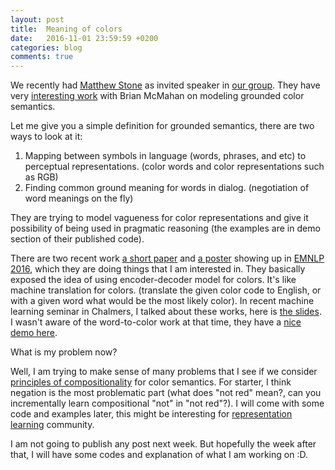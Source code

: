 ```yaml
---
layout: post
title:  Meaning of colors
date:   2016-11-01 23:59:59 +0200
categories: blog
comments: true
---
```


We recently had [Matthew Stone](http://clasp.gu.se/news-events/e/?eventId=7248779128) as invited speaker in [our group](http://clasp.gu.se/). They have very [interesting work](http://mcmahan.io/lux/) with Brian McMahan on modeling grounded color semantics.

Let me give you a simple definition for grounded semantics, there are two ways to look at it:

1. Mapping between symbols in language (words, phrases, and etc) to perceptual representations. (color words and color representations such as RGB)
2. Finding common ground meaning for words in dialog. (negotiation of word meanings on the fly)

They are trying to model vagueness for color representations and give it possibility of being used in pragmatic reasoning (the examples are in demo section of their published code).

There are two recent work [a short paper](https://arxiv.org/abs/1606.03821) and [a poster](https://arxiv.org/abs/1609.08777) showing up in [EMNLP 2016](http://www.emnlp2016.net/program/program.html), which they are doing things that I am interested in. They basically exposed the idea of using encoder-decoder model for colors. It's like machine translation for colors. (translate the given color code to English, or with a given word what would be the most likely color). In recent machine learning seminar in Chalmers, I talked about these works, here is [the slides](https://docs.google.com/presentation/d/1esqSjNuwp3fmjjdOIZl8blUkB6-wdSNKqXzjd6YhZMQ). I wasn't aware of the word-to-color work at that time, they have a [nice demo here](http://colorlab.us/). 

What is my problem now?

Well, I am trying to make sense of many problems that I see if we consider [principles of compositionality](http://plato.stanford.edu/entries/compositionality/) for color semantics. For starter, I think negation is the most problematic part (what does "not red" mean?, can you incrementally learn compositional "not" in "not red"?). I will come with some code and examples later, this might be interesting for [representation learning](https://en.wikipedia.org/wiki/Feature_learning) community.

I am not going to publish any post next week. But hopefully the week after that, I will have some codes and explanation of what I am working on :D.
